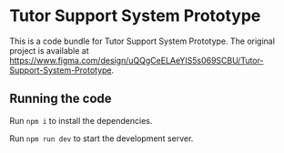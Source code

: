 
  # Tutor Support System Prototype

  This is a code bundle for Tutor Support System Prototype. The original project is available at https://www.figma.com/design/uQQgCeELAeYIS5s069SCBU/Tutor-Support-System-Prototype.

  ## Running the code

  Run `npm i` to install the dependencies.

  Run `npm run dev` to start the development server.
  